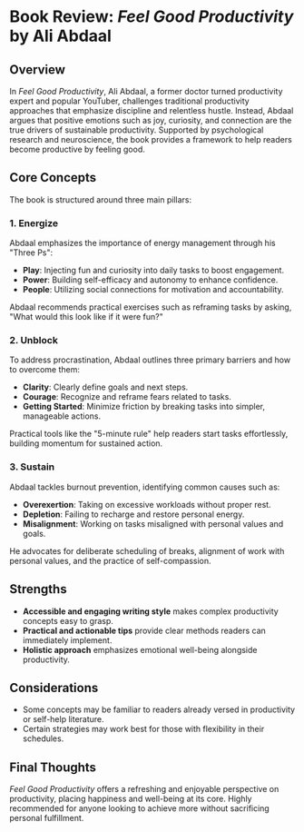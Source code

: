 # Book Review: *Feel Good Productivity* by Ali Abdaal


## Overview

In *Feel Good Productivity*, Ali Abdaal, a former doctor turned productivity expert and popular YouTuber, challenges traditional productivity approaches that emphasize discipline and relentless hustle. Instead, Abdaal argues that positive emotions such as joy, curiosity, and connection are the true drivers of sustainable productivity. Supported by psychological research and neuroscience, the book provides a framework to help readers become productive by feeling good.

## Core Concepts

The book is structured around three main pillars:

### 1. Energize

Abdaal emphasizes the importance of energy management through his "Three Ps":

- **Play**: Injecting fun and curiosity into daily tasks to boost engagement.
- **Power**: Building self-efficacy and autonomy to enhance confidence.
- **People**: Utilizing social connections for motivation and accountability.

Abdaal recommends practical exercises such as reframing tasks by asking, "What would this look like if it were fun?"

### 2. Unblock

To address procrastination, Abdaal outlines three primary barriers and how to overcome them:

- **Clarity**: Clearly define goals and next steps.
- **Courage**: Recognize and reframe fears related to tasks.
- **Getting Started**: Minimize friction by breaking tasks into simpler, manageable actions.

Practical tools like the "5-minute rule" help readers start tasks effortlessly, building momentum for sustained action.

### 3. Sustain

Abdaal tackles burnout prevention, identifying common causes such as:

- **Overexertion**: Taking on excessive workloads without proper rest.
- **Depletion**: Failing to recharge and restore personal energy.
- **Misalignment**: Working on tasks misaligned with personal values and goals.

He advocates for deliberate scheduling of breaks, alignment of work with personal values, and the practice of self-compassion.

## Strengths

- **Accessible and engaging writing style** makes complex productivity concepts easy to grasp.
- **Practical and actionable tips** provide clear methods readers can immediately implement.
- **Holistic approach** emphasizes emotional well-being alongside productivity.

## Considerations

- Some concepts may be familiar to readers already versed in productivity or self-help literature.
- Certain strategies may work best for those with flexibility in their schedules.

## Final Thoughts

*Feel Good Productivity* offers a refreshing and enjoyable perspective on productivity, placing happiness and well-being at its core. Highly recommended for anyone looking to achieve more without sacrificing personal fulfillment.

